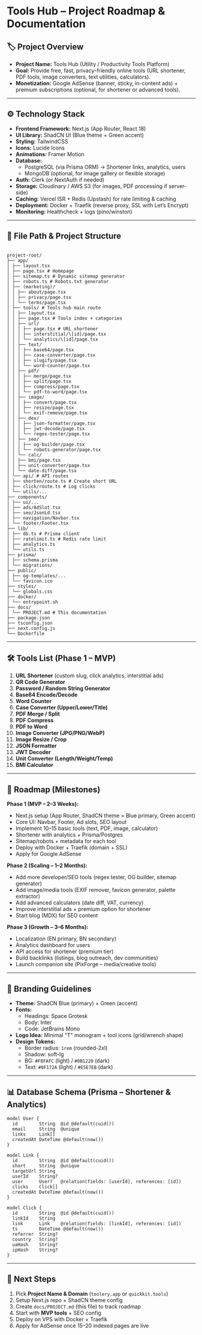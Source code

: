# Tools Hub – Project Roadmap & Documentation

## 🏷️ Project Overview

- **Project Name:** Tools Hub (Utility / Productivity Tools Platform)
- **Goal:** Provide free, fast, privacy-friendly online tools (URL shortener, PDF tools, image converters, text utilities, calculators).
- **Monetization:** Google AdSense (banner, sticky, in-content ads) + premium subscriptions (optional, for shortener or advanced tools).

---

## ⚙️ Technology Stack

- **Frontend Framework:** Next.js (App Router, React 18)
- **UI Library:** ShadCN UI (Blue theme + Green accent)
- **Styling:** TailwindCSS
- **Icons:** Lucide Icons
- **Animations:** Framer Motion
- **Database:**
  - PostgreSQL (via Prisma ORM) → Shortener links, analytics, users
  - MongoDB (optional, for image gallery or flexible storage)
- **Auth:** Clerk (or NextAuth if needed)
- **Storage:** Cloudinary / AWS S3 (for images, PDF processing if server-side)
- **Caching:** Vercel ISR + Redis (Upstash) for rate limiting & caching
- **Deployment:** Docker + Traefik (reverse proxy, SSL with Let’s Encrypt)
- **Monitoring:** Healthcheck + logs (pino/winston)

---

## 📂 File Path & Project Structure

```

project-root/
├── app/
│ ├── layout.tsx
│ ├── page.tsx # Homepage
│ ├── sitemap.ts # Dynamic sitemap generator
│ ├── robots.ts # Robots.txt generator
│ ├── (marketing)/
│ │ ├── about/page.tsx
│ │ ├── privacy/page.tsx
│ │ └── terms/page.tsx
│ ├── tools/ # Tools hub main route
│ │ ├── layout.tsx
│ │ ├── page.tsx # Tools index + categories
│ │ ├── url/
│ │ │ ├── page.tsx # URL shortener
│ │ │ ├── interstitial/\[id]/page.tsx
│ │ │ └── analytics/\[id]/page.tsx
│ │ ├── text/
│ │ │ ├── base64/page.tsx
│ │ │ ├── case-converter/page.tsx
│ │ │ ├── slugify/page.tsx
│ │ │ └── word-counter/page.tsx
│ │ ├── pdf/
│ │ │ ├── merge/page.tsx
│ │ │ ├── split/page.tsx
│ │ │ ├── compress/page.tsx
│ │ │ └── pdf-to-word/page.tsx
│ │ ├── image/
│ │ │ ├── convert/page.tsx
│ │ │ ├── resize/page.tsx
│ │ │ └── exif-remove/page.tsx
│ │ ├── dev/
│ │ │ ├── json-formatter/page.tsx
│ │ │ ├── jwt-decode/page.tsx
│ │ │ └── regex-tester/page.tsx
│ │ ├── seo/
│ │ │ ├── og-builder/page.tsx
│ │ │ └── robots-generator/page.tsx
│ │ └── calc/
│ │ ├── bmi/page.tsx
│ │ ├── unit-converter/page.tsx
│ │ └── date-diff/page.tsx
│ └── api/ # API routes
│ ├── shorten/route.ts # Create short URL
│ ├── click/route.ts # Log clicks
│ └── utils/...
├── components/
│ ├── ui/...
│ ├── ads/AdSlot.tsx
│ ├── seo/JsonLd.tsx
│ ├── navigation/Navbar.tsx
│ └── footer/Footer.tsx
├── lib/
│ ├── db.ts # Prisma client
│ ├── ratelimit.ts # Redis rate limit
│ ├── analytics.ts
│ └── utils.ts
├── prisma/
│ ├── schema.prisma
│ └── migrations/
├── public/
│ ├── og-templates/...
│ └── favicon.ico
├── styles/
│ └── globals.css
├── docker/
│ └── entrypoint.sh
├── docs/
│ └── PROJECT.md # This documentation
├── package.json
├── tsconfig.json
├── next.config.js
└── Dockerfile

```

---

## 🛠️ Tools List (Phase 1 – MVP)

1. **URL Shortener** (custom slug, click analytics, interstitial ads)
2. **QR Code Generator**
3. **Password / Random String Generator**
4. **Base64 Encode/Decode**
5. **Word Counter**
6. **Case Converter (Upper/Lower/Title)**
7. **PDF Merge / Split**
8. **PDF Compress**
9. **PDF to Word**
10. **Image Converter (JPG/PNG/WebP)**
11. **Image Resize / Crop**
12. **JSON Formatter**
13. **JWT Decoder**
14. **Unit Converter (Length/Weight/Temp)**
15. **BMI Calculator**

---

## 🚀 Roadmap (Milestones)

**Phase 1 (MVP – 2–3 Weeks):**

- Next.js setup (App Router, ShadCN theme = Blue primary, Green accent)
- Core UI: Navbar, Footer, Ad slots, SEO layout
- Implement 10–15 basic tools (text, PDF, image, calculator)
- Shortener with analytics + Prisma/Postgres
- Sitemap/robots + metadata for each tool
- Deploy with Docker + Traefik (domain + SSL)
- Apply for Google AdSense

**Phase 2 (Scaling – 1–2 Months):**

- Add more developer/SEO tools (regex tester, OG builder, sitemap generator)
- Add image/media tools (EXIF remover, favicon generator, palette extractor)
- Add advanced calculators (date diff, VAT, currency)
- Improve interstitial ads + premium option for shortener
- Start blog (MDX) for SEO content

**Phase 3 (Growth – 3–6 Months):**

- Localization (EN primary, BN secondary)
- Analytics dashboard for users
- API access for shortener (premium tier)
- Build backlinks (listings, blog outreach, dev communities)
- Launch companion site (PixForge – media/creative tools)

---

## 🎨 Branding Guidelines

- **Theme:** ShadCN Blue (primary) + Green (accent)
- **Fonts:**
  - Headings: Space Grotesk
  - Body: Inter
  - Code: JetBrains Mono
- **Logo Idea:** Minimal "T" monogram + tool icons (grid/wrench shape)
- **Design Tokens:**
  - Border radius: `1rem` (rounded-2xl)
  - Shadow: soft-lg
  - BG: `#F8FAFC` (light) / `#0B1220` (dark)
  - Text: `#0F172A` (light) / `#E5E7EB` (dark)

---

## 📊 Database Schema (Prisma – Shortener & Analytics)

```prisma
model User {
  id        String  @id @default(cuid())
  email     String  @unique
  links     Link[]
  createdAt DateTime @default(now())
}

model Link {
  id        String  @id @default(cuid())
  short     String  @unique
  targetUrl String
  userId    String?
  user      User?   @relation(fields: [userId], references: [id])
  clicks    Click[]
  createdAt DateTime @default(now())
}

model Click {
  id        String  @id @default(cuid())
  linkId    String
  link      Link    @relation(fields: [linkId], references: [id])
  ts        DateTime @default(now())
  referrer  String?
  country   String?
  uaHash    String?
  ipHash    String?
}
```

---

## 📌 Next Steps

1. Pick **Project Name & Domain** (`toolery.app` or `quickkit.tools`)
2. Setup Next.js repo + ShadCN theme config
3. Create `docs/PROJECT.md` (this file) to track roadmap
4. Start with **MVP tools** + SEO config
5. Deploy on VPS with Docker + Traefik
6. Apply for AdSense once 15–20 indexed pages are live
